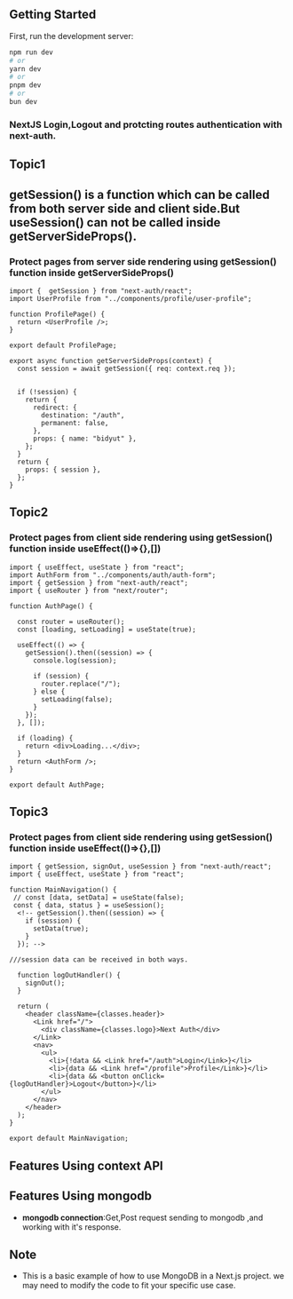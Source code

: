 ## Getting Started

First, run the development server:

```bash
npm run dev
# or
yarn dev
# or
pnpm dev
# or
bun dev
```
### NextJS Login,Logout and protcting routes  authentication with next-auth.

## Topic1

## getSession() is a function which can be called from both server side and client side.But useSession() can not be called inside getServerSideProps().

### Protect pages from server side rendering using getSession() function inside getServerSideProps()

```
import {  getSession } from "next-auth/react";
import UserProfile from "../components/profile/user-profile";

function ProfilePage() {
  return <UserProfile />;
}

export default ProfilePage;

export async function getServerSideProps(context) {
  const session = await getSession({ req: context.req });


  if (!session) {
    return {
      redirect: {
        destination: "/auth",
        permanent: false,
      },
      props: { name: "bidyut" },
    };
  }
  return {
    props: { session },
  };
}

```

## Topic2

### Protect pages from client side rendering using getSession() function inside useEffect(()=>{},[])

```
import { useEffect, useState } from "react";
import AuthForm from "../components/auth/auth-form";
import { getSession } from "next-auth/react";
import { useRouter } from "next/router";

function AuthPage() {

  const router = useRouter();
  const [loading, setLoading] = useState(true);

  useEffect(() => {
    getSession().then((session) => {
      console.log(session);

      if (session) {
        router.replace("/");
      } else {
        setLoading(false);
      }
    });
  }, []);

  if (loading) {
    return <div>Loading...</div>;
  }
  return <AuthForm />;
}

export default AuthPage;

```

## Topic3

### Protect pages from client side rendering using getSession() function inside useEffect(()=>{},[])

```
import { getSession, signOut, useSession } from "next-auth/react";
import { useEffect, useState } from "react";

function MainNavigation() {
 // const [data, setData] = useState(false);
 const { data, status } = useSession();
  <!-- getSession().then((session) => {
    if (session) {
      setData(true);
    }
  }); -->

///session data can be received in both ways.

  function logOutHandler() {
    signOut();
  }

  return (
    <header className={classes.header}>
      <Link href="/">
        <div className={classes.logo}>Next Auth</div>
      </Link>
      <nav>
        <ul>
          <li>{!data && <Link href="/auth">Login</Link>}</li>
          <li>{data && <Link href="/profile">Profile</Link>}</li>
          <li>{data && <button onClick={logOutHandler}>Logout</button>}</li>
        </ul>
      </nav>
    </header>
  );
}

export default MainNavigation;

```

## Features Using context API

## Features Using mongodb

- **mongodb connection**:Get,Post request sending to mongodb ,and working with it's response.

## Note

- This is a basic example of how to use MongoDB in a Next.js project. we may need
  to modify the code to fit your specific use case.
